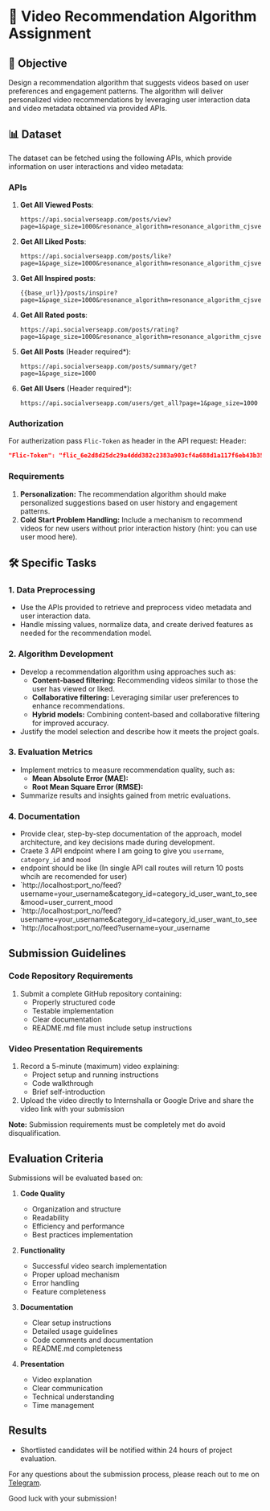 
# 🎥 Video Recommendation Algorithm Assignment

## 🎯 Objective

Design a recommendation algorithm that suggests videos based on user preferences and engagement patterns. The algorithm will deliver personalized video recommendations by leveraging user interaction data and video metadata obtained via provided APIs.

## 📊 Dataset

The dataset can be fetched using the following APIs, which provide information on user interactions and video metadata:

### APIs

1. **Get All Viewed Posts**:
   ```
   https://api.socialverseapp.com/posts/view?page=1&page_size=1000&resonance_algorithm=resonance_algorithm_cjsvervb7dbhss8bdrj89s44jfjdbsjd0xnjkbvuire8zcjwerui3njfbvsujc5if
   ```

2. **Get All Liked Posts**:
   ```
   https://api.socialverseapp.com/posts/like?page=1&page_size=1000&resonance_algorithm=resonance_algorithm_cjsvervb7dbhss8bdrj89s44jfjdbsjd0xnjkbvuire8zcjwerui3njfbvsujc5if
   ```

3. **Get All Inspired posts**:
   ```
   {{base_url}}/posts/inspire?page=1&page_size=1000&resonance_algorithm=resonance_algorithm_cjsvervb7dbhss8bdrj89s44jfjdbsjd0xnjkbvuire8zcjwerui3njfbvsujc5if
   ```


4. **Get All Rated posts**:
   ```
   https://api.socialverseapp.com/posts/rating?page=1&page_size=1000&resonance_algorithm=resonance_algorithm_cjsvervb7dbhss8bdrj89s44jfjdbsjd0xnjkbvuire8zcjwerui3njfbvsujc5if
   ```

5. **Get All Posts** (Header required*):
   ```
   https://api.socialverseapp.com/posts/summary/get?page=1&page_size=1000
   ```

6. **Get All Users** (Header required*):
   ```
   https://api.socialverseapp.com/users/get_all?page=1&page_size=1000
   ```

### Authorization

For autherization pass `Flic-Token` as header in the API request:
Header:
```json
"Flic-Token": "flic_6e2d8d25dc29a4ddd382c2383a903cf4a688d1a117f6eb43b35a1e7fadbb84b8"
```

### Requirements

1. **Personalization:** The recommendation algorithm should make personalized suggestions based on user history and engagement patterns.
2. **Cold Start Problem Handling:** Include a mechanism to recommend videos for new users without prior interaction history (hint: you can use user mood here).

## 🛠️ Specific Tasks

### 1. Data Preprocessing
   - Use the APIs provided to retrieve and preprocess video metadata and user interaction data.
   - Handle missing values, normalize data, and create derived features as needed for the recommendation model.

### 2. Algorithm Development
   - Develop a recommendation algorithm using approaches such as:
     - **Content-based filtering:** Recommending videos similar to those the user has viewed or liked.
     - **Collaborative filtering:** Leveraging similar user preferences to enhance recommendations.
     - **Hybrid models:** Combining content-based and collaborative filtering for improved accuracy.
   - Justify the model selection and describe how it meets the project goals.

### 3. Evaluation Metrics
   - Implement metrics to measure recommendation quality, such as:
     - **Mean Absolute Error (MAE):**
     - **Root Mean Square Error (RMSE):**
   - Summarize results and insights gained from metric evaluations.

### 4. Documentation
   - Provide clear, step-by-step documentation of the approach, model architecture, and key decisions made during development.
   - Craete 3 API endpoint where I am going to give you `username`, `category_id` and `mood`
   - endpoint should be like (In single API call routes will return 10 posts whcih are recomended for user)
   - `http://localhost:port_no/feed?username=your_username&category_id=category_id_user_want_to_see&mood=user_current_mood
   - `http://localhost:port_no/feed?username=your_username&category_id=category_id_user_want_to_see
   - `http://localhost:port_no/feed?username=your_username

## Submission Guidelines
### Code Repository Requirements
1. Submit a complete GitHub repository containing:
   - Properly structured code
   - Testable implementation
   - Clear documentation
   - README.md file must include setup instructions

### Video Presentation Requirements
1. Record a 5-minute (maximum) video explaining:
   - Project setup and running instructions
   - Code walkthrough
   - Brief self-introduction
2. Upload the video directly to Internshalla or Google Drive and share the video link with your submission

**Note:** Submission requirements must be completely met do avoid disqualification.

## Evaluation Criteria

Submissions will be evaluated based on:

1. **Code Quality**
   - Organization and structure
   - Readability
   - Efficiency and performance
   - Best practices implementation

2. **Functionality**
   - Successful video search implementation
   - Proper upload mechanism
   - Error handling
   - Feature completeness

3. **Documentation**
   - Clear setup instructions
   - Detailed usage guidelines
   - Code comments and documentation
   - README.md completeness

4. **Presentation**
   - Video explanation
   - Clear communication
   - Technical understanding
   - Time management

## Results

- Shortlisted candidates will be notified within 24 hours of project evaluation.

For any questions about the submission process, please reach out to me on [Telegram](https://t.me/+VljbLT8o75QxN2I9).

Good luck with your submission!
